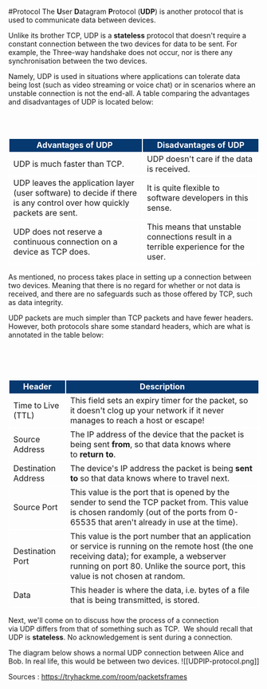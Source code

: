 #Protocol 
The **U**ser **D**atagram **P**rotocol (**UDP**) is another protocol that is used to communicate data between devices.

Unlike its brother TCP, UDP is a **stateless** protocol that doesn't require a constant connection between the two devices for data to be sent. For example, the Three-way handshake does not occur, nor is there any synchronisation between the two devices.

Namely, UDP is used in situations where applications can tolerate data being lost (such as video streaming or voice chat) or in scenarios where an unstable connection is not the end-all. A table comparing the advantages and disadvantages of UDP is located below:
<table>
    <tbody>
		<tr style="text-align:center;background-color:#063970;color:#ffffff;">
            <td style="border:2px solid #FFF"><b>Advantages of UDP&nbsp;<br></b></td>
            <td style="border:2px solid #FFF"><b><span>Disadvantages of UDP</span><br></b></td>
        </tr>
        <tr>
            <td style="border:2px solid #FFF"><span>UDP is much faster than TCP. </span><br></td>
            <td style="border:2px solid #FFF"><span>UDP doesn't care if the data is received.</span><br></td>
        </tr>
        <tr>
            <td style="border:2px solid #FFF">UDP leaves the application layer (user software) to decide if there is any control over how quickly packets are sent.<br></td>
            <td style="border:2px solid #FFF">It is quite flexible to software developers in this sense.<br></td>
        </tr>
        <tr>
            <td style="border:2px solid #FFF">UDP does not reserve a continuous connection on a device as TCP does. <br></td>
            <td style="border:2px solid #FFF"><span>This means that unstable connections result in a terrible experience for the user. </span><br></td>
        </tr>
    </tbody>
</table>

As mentioned, no process takes place in setting up a connection between two devices. Meaning that there is no regard for whether or not data is received, and there are no safeguards such as those offered by TCP, such as data integrity.

UDP packets are much simpler than TCP packets and have fewer headers. However, both protocols share some standard headers, which are what is annotated in the table below:
<table>
    <tbody>
		<tr style="text-align:center;background-color:#063970;color:#ffffff;">
            <td style="border:2px solid #FFF"><b>Header<br></b></td>
            <td style="border:2px solid #FFF"><b><span>Description</span><br></b></td>
        </tr>
        <tr>
            <td style="border:2px solid #FFF"><span>Time to Live (TTL)</span><br></td>
            <td style="border:2px solid #FFF"><span>This field sets an expiry timer for the packet, so it doesn't clog up your network if it never manages to reach a host or escape!</span><br></td>
        </tr>
        <tr>
            <td style="border:2px solid #FFF">Source Address<br></td>
            <td style="border:2px solid #FFF">The IP address of the device that the packet is being sent <strong>from</strong>, so that data knows where to <strong>return to</strong>.<br></td>
        </tr>
        <tr>
            <td style="border:2px solid #FFF">Destination Address<br></td>
            <td style="border:2px solid #FFF"><span>The device's IP address the packet is being <strong>sent to</strong> so that data knows where to travel next.</span><br></td>
        </tr>
        <tr>
            <td style="border:2px solid #FFF">Source Port<br></td>
            <td style="border:2px solid #FFF"><span>This value is the port that is opened by the sender to send the TCP packet from. This value is chosen randomly (out of the ports from 0-65535 that aren't already in use at the time).</span><br></td>
        </tr>
        <tr>
            <td style="border:2px solid #FFF">Destination Port<br></td>
            <td style="border:2px solid #FFF"><span>This value is the port number that an application or service is running on the remote host (the one receiving data); for example, a webserver running on port 80. Unlike the source port, this value is not chosen at random.</span><br></td>
        </tr>
        <tr>
            <td style="border:2px solid #FFF">Data<br></td>
            <td style="border:2px solid #FFF"><span>This header is where the data, i.e. bytes of a file that is being transmitted, is stored.</span><br></td>
        </tr>
    </tbody>
</table>


Next, we'll come on to discuss how the process of a connection via UDP differs from that of something such as TCP.  We should recall that UDP is **stateless**. No acknowledgement is sent during a connection.

The diagram below shows a normal UDP connection between Alice and Bob. In real life, this would be between two devices.
![[UDPIP-protocol.png]]

Sources : https://tryhackme.com/room/packetsframes
